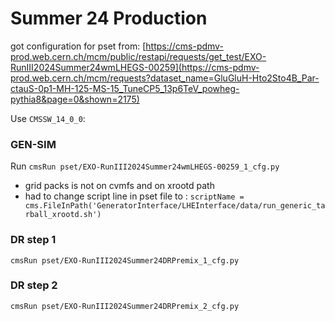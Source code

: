 # Summer 24 Production

got configuration for pset from: [https://cms-pdmv-prod.web.cern.ch/mcm/public/restapi/requests/get_test/EXO-RunIII2024Summer24wmLHEGS-00259](https://cms-pdmv-prod.web.cern.ch/mcm/requests?dataset_name=GluGluH-Hto2Sto4B_Par-ctauS-0p1-MH-125-MS-15_TuneCP5_13p6TeV_powheg-pythia8&page=0&shown=2175)


Use `CMSSW_14_0_0`:

### GEN-SIM 
Run `cmsRun pset/EXO-RunIII2024Summer24wmLHEGS-00259_1_cfg.py`

* grid packs is not on cvmfs and on xrootd path
* had to change script line in pset file to : `scriptName = cms.FileInPath('GeneratorInterface/LHEInterface/data/run_generic_tarball_xrootd.sh')`

### DR step 1
`cmsRun pset/EXO-RunIII2024Summer24DRPremix_1_cfg.py`

### DR step 2
`cmsRun pset/EXO-RunIII2024Summer24DRPremix_2_cfg.py`

